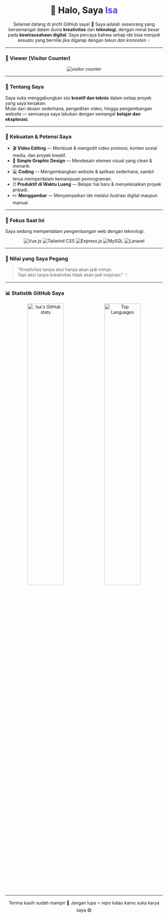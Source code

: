 <h1 align="center">👋 Halo, Saya <span style="color:#4F46E5;">Isa</span></h1>

<p align="center">
  Selamat datang di profil GitHub saya! 🌟  
  Saya adalah seseorang yang bersemangat dalam dunia <b>kreativitas</b> dan <b>teknologi</b>, dengan minat besar pada <b>kewirausahaan digital</b>.  
  Saya percaya bahwa setiap ide bisa menjadi sesuatu yang bernilai jika digarap dengan <i>tekun dan konsisten</i> 💡
</p>

---

### 💖 Viewer (Visitor Counter)
<p align="center">
  <img src="https://count.getloli.com/get/@Isasmkti?theme=rule34" alt="visitor counter" />
</p>

---

### 🚀 Tentang Saya
Saya suka menggabungkan sisi **kreatif dan teknis** dalam setiap proyek yang saya kerjakan.  
Mulai dari desain sederhana, pengeditan video, hingga pengembangan website — semuanya saya lakukan dengan semangat **belajar dan eksplorasi**.

---

### 💪 Kekuatan & Potensi Saya
- 🎬 **Video Editing** — Membuat & mengedit video promosi, konten sosial media, dan proyek kreatif.  
- 🎨 **Simple Graphic Design** — Mendesain elemen visual yang clean & menarik.  
- 💻 **Coding** — Mengembangkan website & aplikasi sederhana, sambil terus memperdalam kemampuan pemrograman.  
- ⏰ **Produktif di Waktu Luang** — Belajar hal baru & menyelesaikan proyek pribadi.  
- ✏️ **Menggambar** — Menyampaikan ide melalui ilustrasi digital maupun manual.  

---

### 🌱 Fokus Saat Ini
Saya sedang memperdalam pengembangan web dengan teknologi:

<p align="center">
  <img src="https://img.shields.io/badge/Vue.js-4FC08D?style=for-the-badge&logo=vuedotjs&logoColor=white" alt="Vue.js" />
  <img src="https://img.shields.io/badge/Tailwind_CSS-06B6D4?style=for-the-badge&logo=tailwindcss&logoColor=white" alt="Tailwind CSS" />
  <img src="https://img.shields.io/badge/Express.js-000000?style=for-the-badge&logo=express&logoColor=white" alt="Express.js" />
  <img src="https://img.shields.io/badge/MySQL-4479A1?style=for-the-badge&logo=mysql&logoColor=white" alt="MySQL" />
  <img src="https://img.shields.io/badge/Laravel-FF2D20?style=for-the-badge&logo=laravel&logoColor=white" alt="Laravel" />
</p>

---

### 🧠 Nilai yang Saya Pegang
> "Kreativitas tanpa aksi hanya akan jadi mimpi.  
>  Tapi aksi tanpa kreativitas tidak akan jadi inspirasi." ✨

---

### 📊 Statistik GitHub Saya
<p align="center">
  <img src="https://github-readme-stats.vercel.app/api?username=Isasmkti&show_icons=true&theme=tokyonight" alt="Isa's GitHub stats" width="48%" />
  <img src="https://github-readme-stats.vercel.app/api/top-langs/?username=Isasmkti&layout=compact&theme=tokyonight" alt="Top Languages" width="48%" />
</p>

---

<p align="center">
  Terima kasih sudah mampir 💫  
  Jangan lupa ⭐ repo kalau kamu suka karya saya 😄
</p>
